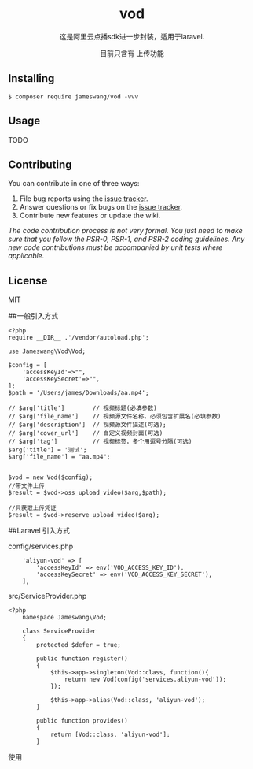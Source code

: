 <h1 align="center"> vod </h1>

<p align="center"> 这是阿里云点播sdk进一步封装，适用于laravel.</p>
<p align="center"> 目前只含有 上传功能 </p>

## Installing

```shell
$ composer require jameswang/vod -vvv
```

## Usage

TODO

## Contributing

You can contribute in one of three ways:

1. File bug reports using the [issue tracker](https://github.com/jameswang/vod/issues).
2. Answer questions or fix bugs on the [issue tracker](https://github.com/jameswang/vod/issues).
3. Contribute new features or update the wiki.

_The code contribution process is not very formal. You just need to make sure that you follow the PSR-0, PSR-1, and PSR-2 coding guidelines. Any new code contributions must be accompanied by unit tests where applicable._

## License

MIT

##一般引入方式 

```shell
<?php
require __DIR__ .'/vendor/autoload.php';

use Jameswang\Vod\Vod;

$config = [
    'accessKeyId'=>"",
    'accessKeySecret'=>"",
];
$path = '/Users/james/Downloads/aa.mp4';

// $arg['title']        // 视频标题(必填参数)
// $arg['file_name']    // 视频源文件名称，必须包含扩展名(必填参数)
// $arg['description']  // 视频源文件描述(可选);
// $arg['cover_url']    // 自定义视频封面(可选)
// $arg['tag']          // 视频标签，多个用逗号分隔(可选)
$arg['title'] = '测试';
$arg['file_name'] = "aa.mp4";


$vod = new Vod($config);
//带文件上传
$result = $vod->oss_upload_video($arg,$path);

//只获取上传凭证
$result = $vod->reserve_upload_video($arg);
```

##Laravel 引入方式 

config/services.php
```shell
    'aliyun-vod' => [
        'accessKeyId' => env('VOD_ACCESS_KEY_ID'),
        'accessKeySecret' => env('VOD_ACCESS_KEY_SECRET'),
    ],
```
src/ServiceProvider.php
```shell
<?php
    namespace Jameswang\Vod;
    
    class ServiceProvider
    {
        protected $defer = true;
    
        public function register()
        {
            $this->app->singleton(Vod::class, function(){
                return new Vod(config('services.aliyun-vod'));
            });
    
            $this->app->alias(Vod::class, 'aliyun-vod');
        }
    
        public function provides()
        {
            return [Vod::class, 'aliyun-vod'];
        }

```

使用
```shell

```
